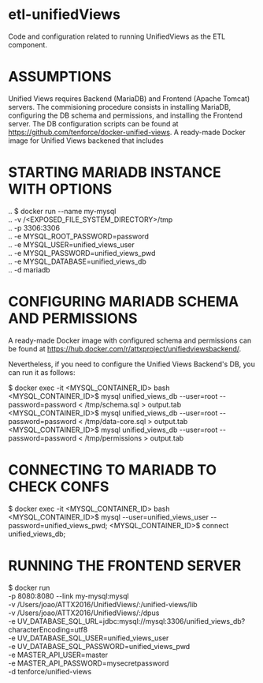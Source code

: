 # etl-unifiedViews
Code and configuration related to running UnifiedViews as the ETL component.
# ASSUMPTIONS
Unified Views requires Backend (MariaDB) and Frontend (Apache Tomcat) servers. The commisioning procedure consists in installing MariaDB, configuring the DB schema and permissions, and installing the Frontend server. The DB configuration scripts can be found at https://github.com/tenforce/docker-unified-views. A ready-made Docker image for Unified Views backened that includes 

# STARTING MARIADB INSTANCE WITH OPTIONS
.. $ docker run --name my-mysql \
..			-v /<EXPOSED_FILE_SYSTEM_DIRECTORY>/tmp \
..           -p 3306:3306 \
..           -e MYSQL_ROOT_PASSWORD=password \
..           -e MYSQL_USER=unified_views_user \
..           -e MYSQL_PASSWORD=unified_views_pwd \
..           -e MYSQL_DATABASE=unified_views_db \
..           -d mariadb
           
# CONFIGURING MARIADB SCHEMA AND PERMISSIONS 
A ready-made Docker image with configured schema and permissions can be found at https://hub.docker.com/r/attxproject/unifiedviewsbackend/.

Nevertheless, if you need to configure the Unified Views Backend's DB, you can  run it as follows: 

$ docker exec -it <MYSQL_CONTAINER_ID> bash
<MYSQL_CONTAINER_ID>$ mysql unified_views_db --user=root --password=password < /tmp/schema.sql > output.tab
<MYSQL_CONTAINER_ID>$ mysql unified_views_db --user=root --password=password < /tmp/data-core.sql > output.tab
<MYSQL_CONTAINER_ID>$ mysql unified_views_db --user=root --password=password < /tmp/permissions > output.tab



# CONNECTING TO MARIADB TO CHECK CONFS
$ docker exec -it <MYSQL_CONTAINER_ID> bash
<MYSQL_CONTAINER_ID>$ mysql --user=unified_views_user --password=unified_views_pwd;
<MYSQL_CONTAINER_ID>$ connect unified_views_db;

# RUNNING THE FRONTEND SERVER
$ docker run  \
    -p 8080:8080 --link my-mysql:mysql \
    -v /Users/joao/ATTX2016/UnifiedViews/:/unified-views/lib \
    -v /Users/joao/ATTX2016/UnifiedViews/:/dpus \
    -e UV_DATABASE_SQL_URL=jdbc:mysql://mysql:3306/unified_views_db?characterEncoding=utf8 \
    -e UV_DATABASE_SQL_USER=unified_views_user \
    -e UV_DATABASE_SQL_PASSWORD=unified_views_pwd \
    -e MASTER_API_USER=master \
    -e MASTER_API_PASSWORD=mysecretpassword \
    -d tenforce/unified-views
